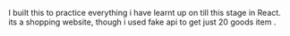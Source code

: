 I built this to practice everything i have learnt up on till this stage in React. its a shopping website, though i used fake api to get just 20 goods item .
